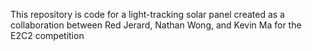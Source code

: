 This repository is code for a light-tracking solar panel created as a collaboration between Red Jerard, Nathan Wong, and Kevin Ma for the E2C2 competition
